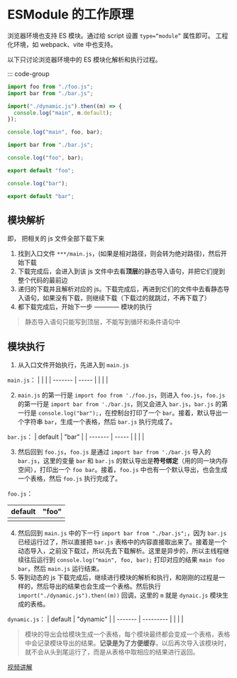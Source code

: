 # ESModule 的工作原理

浏览器环境也支持 ES 模块。通过给 script 设置 `type=“module”` 属性即可。
工程化环境，如 webpack、vite 中也支持。

以下只讨论浏览器环境中的 ES 模块化解析和执行过程。

::: code-group

```js [main.js]
import foo from "./foo.js";
import bar from "./bar.js";

import("./dynamic.js").then((m) => {
  console.log("main", m.default);
});

console.log("main", foo, bar);
```

```js [foo.js]
import bar from "./bar.js";

console.log("foo", bar);

export default "foo";
```

```js [bar.js]
console.log("bar");

export default "bar";
```

## 模块解析

即， 把相关的 js 文件全部下载下来

1. 找到入口文件 `***/main.js`，(如果是相对路径，则会转为绝对路径)，然后开始下载
2. 下载完成后，会进入到该 js 文件中去看**顶层**的静态导入语句，并把它们提到整个代码的最前边
3. 递归的下载并且解析对应的 js。下载完成后，再进到它们的文件中去看静态导入语句，如果没有下载，则继续下载（下载过的就跳过，不再下载了）
4. 都下载完成后，开始下一步 ———— 模块的执行

> 静态导入语句只能写到顶层，不能写到循环和条件语句中

## 模块执行

1. 从入口文件开始执行，先进入到 `main.js`

`main.js`：
| | |
| ------- | ----- |
| | |

2. `main.js` 的第一行是 `import foo from './foo.js`，则进入 `foo.js`，`foo.js` 的第一行是 `import bar from './bar.js`，则又会进入 `bar.js`，`bar.js` 的第一行是 `console.log("bar");`，在控制台打印了一个 `bar`。接着，默认导出一个字符串 `bar`，生成一个表格，然后 `bar.js` 执行完成了。

`bar.js`：
| default | "bar" |
| ------- | ----- |
| | |

3. 然后回到 `foo.js`，`foo.js` 是通过 `import bar from './bar.js` 导入的 `bar.js`，这里的变量 `bar` 和 `bar.js` 的默认导出是**符号绑定**（用的同一块内存空间），打印出一个 `foo bar`。接着，`foo.js` 中也有一个默认导出，也会生成一个表格，然后 `foo.js` 执行完成了。

`foo.js`：

| default | "foo" |
| ------- | ----- |
|         |       |

4. 然后回到 `main.js` 中的下一行 `import bar from "./bar.js";`，因为 `bar.js` 已经运行过了，所以直接把 `bar.js` 表格中的内容直接取出来了。接着是一个动态导入，之前没下载过，所以先去下载解析。这里是异步的，所以主线程继续往后运行到 `console.log("main", foo, bar);` 打印对应的结果 `main foo bar`，然后 `main.js` 运行结束。
5. 等到动态的 js 下载完成后，继续进行模块的解析和执行，和刚刚的过程是一样的，然后导出的结果也会生成一个表格。然后执行 `import("./dynamic.js").then((m))` 回调，这里的 `m` 就是 `dynaic.js` 模块生成的表格。

`dynamic.js`：
| default | "dynamic" |
| ------- | --------- |
| | |

> 模块的导出会给模块生成一个表格，每个模块最终都会变成一个表格，表格中会记录模块导出的结果。**记录是为了方便缓存**，以后再次导入该模块时，就不会从头到尾运行了，而是从表格中取相应的结果进行返回。

[视频讲解](https://www.douyin.com/video/7385474101227392308)

